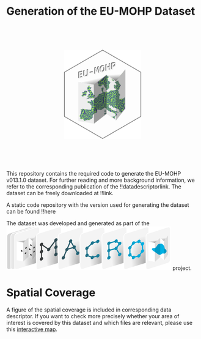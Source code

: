 Generation of the EU-MOHP Dataset
================

<br /> <br /> <br />

<p align="center">
<img width="40%" height="40%" src="README_files/eumohp_logo.svg">
</p>

<br /> <br /> <br />

This repository contains the required code to generate the EU-MOHP
v013.1.0 dataset. For further reading and more background information,
we refer to the corresponding publication of the !!datadescriptorlink.
The dataset can be freely downloaded at !!link.

A static code repository with the version used for generating the
dataset can be found !!here

The dataset was developed and generated as part of the
[<img src="README_files/MACRO_logo.svg">](https://www.bgr.bund.de/EN/Themen/Wasser/Projekte/laufend/F+E/Macro/macro_projektbeschr_en.html?nn=1548270)
project.

# Spatial Coverage

A figure of the spatial coverage is included in corresponding data
descriptor. If you want to check more precisely whether your area of
interest is covered by this dataset and which files are relevant, please
use this [interactive map](https://mxnl.github.io/macro_mohp_feature/).
